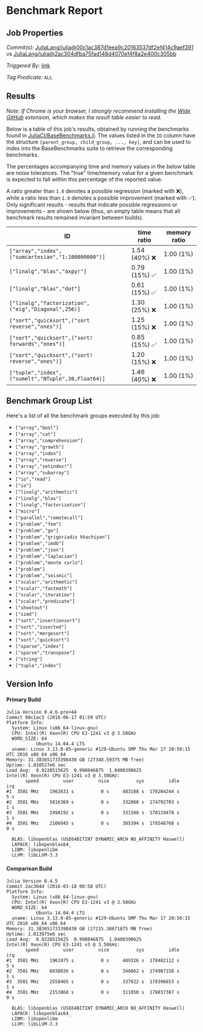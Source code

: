 # Benchmark Report

## Job Properties

*Commit(s):* [JuliaLang/julia@00c1ac387d1eea9c20163537df2ef414c9aef391](https://github.com/JuliaLang/julia/commit/00c1ac387d1eea9c20163537df2ef414c9aef391) vs [JuliaLang/julia@2ac304dfba75fad148d4070ef4f8a2e400c305bb](https://github.com/JuliaLang/julia/commit/2ac304dfba75fad148d4070ef4f8a2e400c305bb)

*Triggered By:* [link](https://github.com/JuliaLang/julia/commit/00c1ac387d1eea9c20163537df2ef414c9aef391#commitcomment-17910757)

*Tag Predicate:* `ALL`

## Results

*Note: If Chrome is your browser, I strongly recommend installing the [Wide GitHub](https://chrome.google.com/webstore/detail/wide-github/kaalofacklcidaampbokdplbklpeldpj?hl=en)
extension, which makes the result table easier to read.*

Below is a table of this job's results, obtained by running the benchmarks found in
[JuliaCI/BaseBenchmarks.jl](https://github.com/JuliaCI/BaseBenchmarks.jl). The values
listed in the `ID` column have the structure `[parent_group, child_group, ..., key]`,
and can be used to index into the BaseBenchmarks suite to retrieve the corresponding
benchmarks.

The percentages accompanying time and memory values in the below table are noise tolerances. The "true"
time/memory value for a given benchmark is expected to fall within this percentage of the reported value.

A ratio greater than `1.0` denotes a possible regression (marked with :x:), while a ratio less
than `1.0` denotes a possible improvement (marked with :white_check_mark:). Only significant results - results
that indicate possible regressions or improvements - are shown below (thus, an empty table means that all
benchmark results remained invariant between builds).

| ID | time ratio | memory ratio |
|----|------------|--------------|
| `["array","index",("sumcartesian","1:100000000")]` | 1.54 (40%) :x: | 1.00 (1%)  |
| `["linalg","blas","axpy!"]` | 0.79 (15%) :white_check_mark: | 1.00 (1%)  |
| `["linalg","blas","dot"]` | 0.61 (15%) :white_check_mark: | 1.00 (1%)  |
| `["linalg","factorization",("eig","Diagonal",256)]` | 1.30 (25%) :x: | 1.00 (1%)  |
| `["sort","quicksort",("sort reverse","ones")]` | 1.25 (15%) :x: | 1.00 (1%)  |
| `["sort","quicksort",("sort! forwards","ones")]` | 0.85 (15%) :white_check_mark: | 1.00 (1%)  |
| `["sort","quicksort",("sort! reverse","ones")]` | 1.20 (15%) :x: | 1.00 (1%)  |
| `["tuple","index",("sumelt","NTuple",30,Float64)]` | 1.46 (40%) :x: | 1.00 (1%)  |

## Benchmark Group List

Here's a list of all the benchmark groups executed by this job:

- `["array","bool"]`
- `["array","cat"]`
- `["array","comprehension"]`
- `["array","growth"]`
- `["array","index"]`
- `["array","reverse"]`
- `["array","setindex!"]`
- `["array","subarray"]`
- `["io","read"]`
- `["io"]`
- `["linalg","arithmetic"]`
- `["linalg","blas"]`
- `["linalg","factorization"]`
- `["micro"]`
- `["parallel","remotecall"]`
- `["problem","fem"]`
- `["problem","go"]`
- `["problem","grigoriadis khachiyan"]`
- `["problem","imdb"]`
- `["problem","json"]`
- `["problem","laplacian"]`
- `["problem","monte carlo"]`
- `["problem"]`
- `["problem","seismic"]`
- `["scalar","arithmetic"]`
- `["scalar","fastmath"]`
- `["scalar","iteration"]`
- `["scalar","predicate"]`
- `["shootout"]`
- `["simd"]`
- `["sort","insertionsort"]`
- `["sort","issorted"]`
- `["sort","mergesort"]`
- `["sort","quicksort"]`
- `["sparse","index"]`
- `["sparse","transpose"]`
- `["string"]`
- `["tuple","index"]`

## Version Info

#### Primary Build

```
Julia Version 0.4.6-pre+44
Commit 00c1ac3 (2016-06-17 01:59 UTC)
Platform Info:
  System: Linux (x86_64-linux-gnu)
  CPU: Intel(R) Xeon(R) CPU E3-1241 v3 @ 3.50GHz
  WORD_SIZE: 64
           Ubuntu 14.04.4 LTS
  uname: Linux 3.13.0-85-generic #129-Ubuntu SMP Thu Mar 17 20:50:15 UTC 2016 x86_64 x86_64
Memory: 31.383651733398438 GB (27348.59375 MB free)
Uptime: 1.810527e6 sec
Load Avg:  0.9228515625  0.998046875  1.0400390625
Intel(R) Xeon(R) CPU E3-1241 v3 @ 3.50GHz: 
       speed         user         nice          sys         idle          irq
#1  3501 MHz    1902631 s          0 s     483108 s  178204244 s          5 s
#2  3501 MHz    5816369 s          0 s     332868 s  174792703 s          1 s
#3  3501 MHz    2498192 s          0 s     331508 s  178119478 s          1 s
#4  3501 MHz    2106045 s          0 s     305394 s  178546768 s          0 s

  BLAS: libopenblas (USE64BITINT DYNAMIC_ARCH NO_AFFINITY Haswell)
  LAPACK: libopenblas64_
  LIBM: libopenlibm
  LLVM: libLLVM-3.3

```

#### Comparison Build

```
Julia Version 0.4.5
Commit 2ac304d (2016-03-18 00:58 UTC)
Platform Info:
  System: Linux (x86_64-linux-gnu)
  CPU: Intel(R) Xeon(R) CPU E3-1241 v3 @ 3.50GHz
  WORD_SIZE: 64
           Ubuntu 14.04.4 LTS
  uname: Linux 3.13.0-85-generic #129-Ubuntu SMP Thu Mar 17 20:50:15 UTC 2016 x86_64 x86_64
Memory: 31.383651733398438 GB (27215.38671875 MB free)
Uptime: 1.813975e6 sec
Load Avg:  0.9228515625  0.998046875  1.0400390625
Intel(R) Xeon(R) CPU E3-1241 v3 @ 3.50GHz: 
       speed         user         nice          sys         idle          irq
#1  3501 MHz    1961975 s          0 s     489326 s  178482112 s          5 s
#2  3501 MHz    6038026 s          0 s     340862 s  174907158 s          1 s
#3  3501 MHz    2558465 s          0 s     337922 s  178396653 s          1 s
#4  3501 MHz    2153868 s          0 s     311050 s  178837387 s          0 s

  BLAS: libopenblas (USE64BITINT DYNAMIC_ARCH NO_AFFINITY Haswell)
  LAPACK: libopenblas64_
  LIBM: libopenlibm
  LLVM: libLLVM-3.3

```
